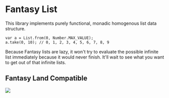 # Fantasy List

This library implements purely functional, monadic homogenous list 
data structure.

```javavscript
var a = List.from(0, Number.MAX_VALUE);
a.take(0, 10); // 0, 1, 2, 3, 4, 5, 6, 7, 8, 9
```

Because Fantasy lists are lazy, it won't try to evaluate the possible
infinite list immediately because it would never finish. It'll wait to 
see what you want to get out of that infinite lists.

## Fantasy Land Compatible

[
  ![](https://raw.github.com/fantasyland/fantasy-land/master/logo.png)
](https://github.com/fantasyland/fantasy-land)
